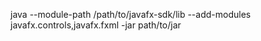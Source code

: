 java --module-path /path/to/javafx-sdk/lib --add-modules javafx.controls,javafx.fxml -jar path/to/jar

